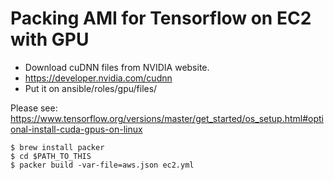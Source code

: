# Packing AMI for Tensorflow on EC2 with GPU

* Download cuDNN files from NVIDIA website.
* https://developer.nvidia.com/cudnn
* Put it on ansible/roles/gpu/files/

Please see: https://www.tensorflow.org/versions/master/get_started/os_setup.html#optional-install-cuda-gpus-on-linux

```
$ brew install packer
$ cd $PATH_TO_THIS
$ packer build -var-file=aws.json ec2.yml
```

